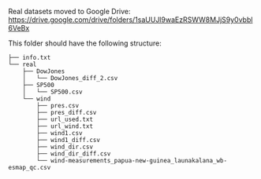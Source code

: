 Real datasets moved to Google Drive:
https://drive.google.com/drive/folders/1saUUJl9waEzRSWW8MJjS9y0vbbl6VeBx


This folder should have the following structure:
```
├── info.txt
└── real
    ├── DowJones
    │   └── DowJones_diff_2.csv
    ├── SP500
    │   └── SP500.csv
    └── wind
        ├── pres.csv
        ├── pres_diff.csv
        ├── url_used.txt
        ├── url_wind.txt
        ├── wind1.csv
        ├── wind1_diff.csv
        ├── wind_dir.csv
        ├── wind_dir_diff.csv
        └── wind-measurements_papua-new-guinea_launakalana_wb-esmap_qc.csv
```